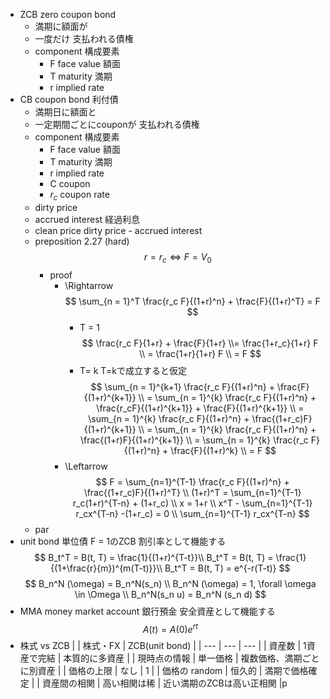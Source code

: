 - ZCB zero coupon bond
    - 満期に額面が
    - 一度だけ
    支払われる債権
    - component 構成要素
        - F face value 額面
        - T maturity 満期
        - r implied rate
- CB coupon bond 利付債
    - 満期日に額面と
    - 一定期間ごとにcouponが
    支払われる債権
    - component 構成要素
        - F face value 額面
        - T maturity 満期
        - r implied rate
        - C coupon
        - $r_c$ coupon rate
    - dirty price
    - accrued interest 経過利息
    - clean price
        dirty price - accrued interest
    - preposition 2.27 (hard)
        $$
        r = r_c \Leftrightarrow F = V_0
        $$
        - proof
            - \Rightarrow
                $$
                \sum_{n = 1}^T \frac{r_c F}{(1+r)^n} + \frac{F}{(1+r)^T} = F
                $$
                - T = 1
                    $$
                    \frac{r_c F}{1+r} + \frac{F}{1+r} \\= \frac{1+r_c}{1+r} F \\
                    = \frac{1+r}{1+r} F \\
                    = F
                    $$
                - T= k
                    T=kで成立すると仮定
                    $$
                    \sum_{n = 1}^{k+1} \frac{r_c F}{(1+r)^n} + \frac{F}{(1+r)^{k+1}} \\ =
                    \sum_{n = 1}^{k} \frac{r_c F}{(1+r)^n} + \frac{r_cF}{(1+r)^{k+1}} + \frac{F}{(1+r)^{k+1}}
                    \\ = 
                    \sum_{n = 1}^{k} \frac{r_c F}{(1+r)^n} + \frac{(1+r_c)F}{(1+r)^{k+1}}
                    \\ = 
                    \sum_{n = 1}^{k} \frac{r_c F}{(1+r)^n} + \frac{(1+r)F}{(1+r)^{k+1}}
                    \\ = 
                    \sum_{n = 1}^{k} \frac{r_c F}{(1+r)^n} + \frac{F}{(1+r)^k}
                    \\ = F
                    $$
            - \Leftarrow
                $$
                F = \sum_{n=1}^{T-1} \frac{r_c F}{(1+r)^n} + \frac{(1+r_c)F}{(1+r)^T} \\
                (1+r)^T = \sum_{n=1}^{T-1} r_c(1+r)^{T-n} + (1+r_c) \\
                x = 1+r \\
                x^T - \sum_{n=1}^{T-1} r_cx^{T-n} -(1+r_c) = 0 \\
                \sum_{n=1}^{T-1} r_cx^{T-n}
                $$
    - par
- unit bond 単位債
    F = 1のZCB
    割引率として機能する
    $$
    B_t^T = B(t, T) = \frac{1}{(1+r)^{T-t}}\\
    B_t^T = B(t, T) = \frac{1}{(1+\frac{r}{m})^{m(T-t)}}\\
    B_t^T = B(t, T) = e^{-r(T-t)}
    $$
    $$
    B_n^N (\omega) = B_n^N(s_n) \\
    B_n^N (\omega) = 1, \forall \omega \in \Omega \\
    B_n^N(s_n u) = B_n^N (s_n d)
    $$
- MMA money market account
    銀行預金
    安全資産として機能する
    $$
    A(t) = A(0)e^{rt}
    $$
- 株式 vs ZCB
    |  | 株式・FX | ZCB(unit bond) |
    | --- | --- | --- |
    | 資産数 | 1資産で完結 | 本質的に多資産 |
    | 現時点の情報 | 単一価格 | 複数価格、満期ごとに別資産 |
    | 価格の上限 | なし | 1 |
    | 価格の random  | 恒久的 | 満期で価格確定 |
    | 資産間の相関 | 高い相関は稀 | 近い満期のZCBは高い正相関 |p